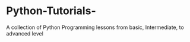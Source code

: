 # Python-Tutorials-
A collection of Python Programming lessons from basic, Intermediate, to advanced level
